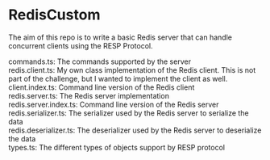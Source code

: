 # RedisCustom  

The aim of this repo is to write a basic Redis server that can handle concurrent clients using the RESP Protocol.  

commands.ts: The commands supported by the server  
redis.client.ts: My own class implementation of the Redis client. This is not part of the challenge, but I wanted to implement the client as well.  
client.index.ts: Command line version of the Redis client  
redis.server.ts: The Redis server implementation   
redis.server.index.ts: Command line version of the Redis server  
redis.serializer.ts: The serializer used by the Redis server to serialize the data  
redis.deserializer.ts: The deserializer used by the Redis server to deserialize the data  
types.ts: The different types of objects support by RESP protocol  

